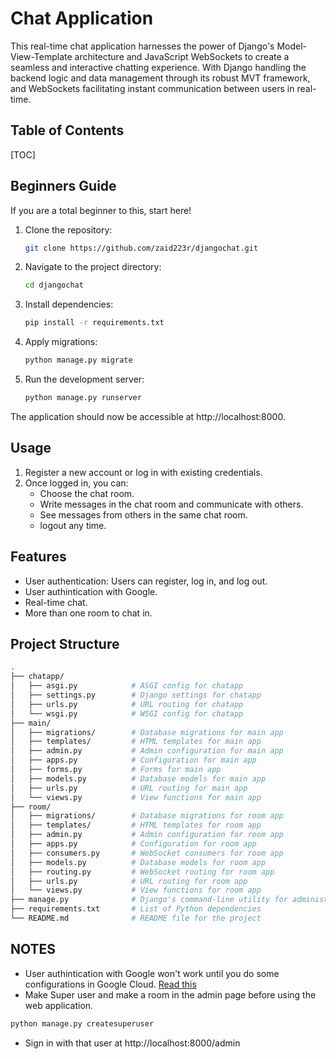 
Chat Application
===
This real-time chat application harnesses the power of Django's Model-View-Template architecture and JavaScript WebSockets to create a seamless and interactive chatting experience. With Django handling the backend logic and data management through its robust MVT framework, and WebSockets facilitating instant communication between users in real-time.

## Table of Contents

[TOC]

## Beginners Guide

If you are a total beginner to this, start here!

1. Clone the repository:
    ```bash
    git clone https://github.com/zaid223r/djangochat.git
    ```
2. Navigate to the project directory:
    ```bash
    cd djangochat
    ```
3. Install dependencies:
    ```bash
    pip install -r requirements.txt
    ```
4. Apply migrations:
    ```bash
    python manage.py migrate
    ```
5. Run the development server:
    ```bash
    python manage.py runserver
    ```
The application should now be accessible at http://localhost:8000.

Usage
---
1. Register a new account or log in with existing credentials.
2. Once logged in, you can:
    * Choose the chat room.
    * Write messages in the chat room and communicate with others.
    * See messages from others in the same chat room. 
    * logout any time.

Features
---
* User authentication: Users can register, log in, and log out.
* User authintication with Google.
* Real-time chat.
* More than one room to chat in.

Project Structure
---
```bash
.
├── chatapp/
│   ├── asgi.py            # ASGI config for chatapp
│   ├── settings.py        # Django settings for chatapp
│   ├── urls.py            # URL routing for chatapp
│   └── wsgi.py            # WSGI config for chatapp
├── main/
│   ├── migrations/        # Database migrations for main app
│   ├── templates/         # HTML templates for main app
│   ├── admin.py           # Admin configuration for main app
│   ├── apps.py            # Configuration for main app
│   ├── forms.py           # Forms for main app
│   ├── models.py          # Database models for main app
│   ├── urls.py            # URL routing for main app
│   └── views.py           # View functions for main app
├── room/
│   ├── migrations/        # Database migrations for room app
│   ├── templates/         # HTML templates for room app
│   ├── admin.py           # Admin configuration for room app
│   ├── apps.py            # Configuration for room app
│   ├── consumers.py       # WebSocket consumers for room app
│   ├── models.py          # Database models for room app
│   ├── routing.py         # WebSocket routing for room app
│   ├── urls.py            # URL routing for room app
│   └── views.py           # View functions for room app
├── manage.py              # Django's command-line utility for administrative tasks
├── requirements.txt       # List of Python dependencies
└── README.md              # README file for the project

```
NOTES
---
* User authintication with Google won't work until you do some configurations in Google Cloud. [Read this](https://medium.com/@infowithkiiru/django-user-registration-with-google-67524cce5ab7)
* Make Super user and make a room in the admin page before using the web application.
```bash
python manage.py createsuperuser
```
* Sign in with that user at http://localhost:8000/admin
